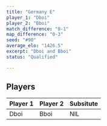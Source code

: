 ```yaml
---
title: "Germany E"
player_1: "Dboi"
player_2: "Bboi"
match_difference: "0-1"
map_difference: "0-3"
seed: "#90"
average_elo: "1426.5"
excerpt: "Dboi and Bboi"
status: "Qualified"

---
```

## Players

| Player 1 | Player 2 | Subsitute |
| -- | -- | -- |
| Dboi | Bboi | NIL |
